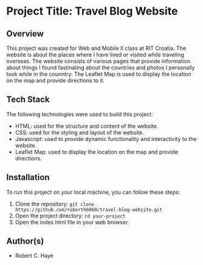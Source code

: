 # Project Title: Travel Blog Website

## Overview

This project was created for Web and Mobile II class at RIT Croatia. The website is about the places where I have lived or visited while traveling overseas. The website consists of various pages that provide information about things I found fastinating about the countries and photos I personally took while in the counntry. The Leaflet Map is used to display the location on the map and provide directions to it.

## Tech Stack

The following technologies were used to build this project:

* HTML: used for the structure and content of the website.
* CSS: used for the styling and layout of the website.
* Javascript: used to provide dynamic functionality and interactivity to the website.
* Leaflet Map: used to display the location on the map and provide directions.

## Installation

To run this project on your local machine, you can follow these steps:

1. Clone the repository: `git clone https://github.com/roberth6060/travel-blog-website.git`
2. Open the project directory: `cd your-project`
3. Open the index.html file in your web browser.

## Author(s)

* Robert C. Haye
